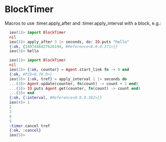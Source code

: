 BlockTimer
=====

Macros to use :timer.apply_after and :timer.apply_interval with a block, e.g.:

  ```elixir
    iex(1)> import BlockTimer
    nil
    iex(2)> apply_after 3 |> seconds, do: IO.puts "hello"
    {:ok, {1407446427626194, #Reference<0.0.0.371>}}
    iex(3)> hello
  ```

  ```elixir
    iex(1)> import BlockTimer
    nil
    iex(2)> {:ok, counter} = Agent.start_link fn -> 0 end
    {:ok, #PID<0.70.0>}
    iex(3)> {:ok, tref} = apply_interval 1 |> seconds do
    ...(3)> Agent.update(counter, fn(count) -> count + 1 end)
    ...(3)> IO.puts Agent.get(counter, fn(count) -> count end)
    ...(3)> end
    {:ok, {:interval, #Reference<0.0.0.382>}}
    iex(4)> 1
    2
    3
    4
    5
    :timer.cancel tref
    {:ok, :cancel}
    iex(5)>
  ```
